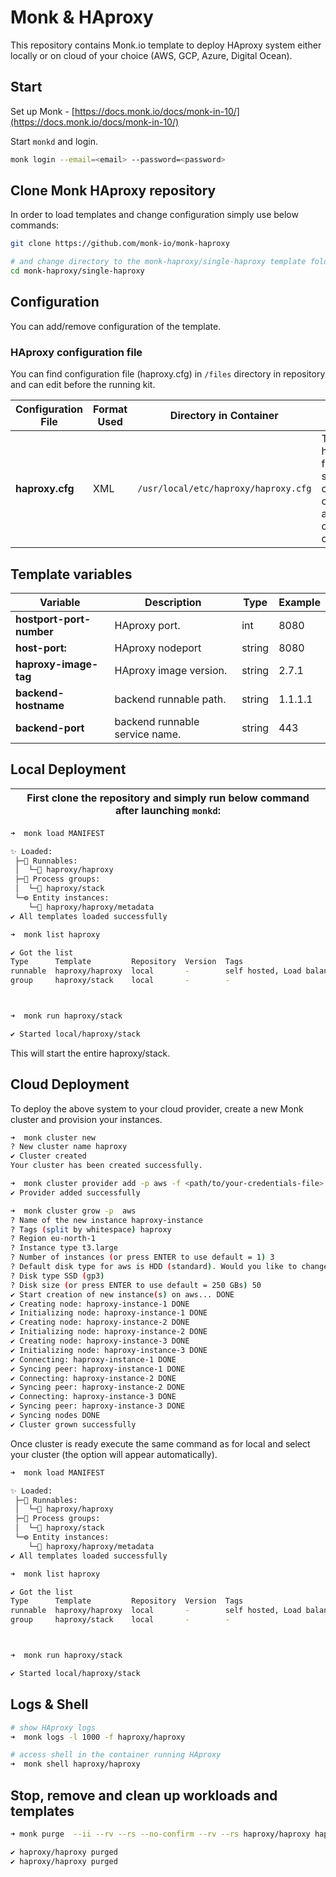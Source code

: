 # Monk & HAproxy

This repository contains Monk.io template to deploy HAproxy system either locally or on cloud of your choice (AWS, GCP, Azure, Digital Ocean).

## Start

Set up Monk - [https://docs.monk.io/docs/monk-in-10/](https://docs.monk.io/docs/monk-in-10/)

Start `monkd` and login.

```bash
monk login --email=<email> --password=<password>
```

## Clone Monk HAproxy repository

In order to load templates and change configuration simply use below commands:

```bash
git clone https://github.com/monk-io/monk-haproxy

# and change directory to the monk-haproxy/single-haproxy template folder
cd monk-haproxy/single-haproxy
```

## Configuration

You can add/remove configuration of the template.

### HAproxy configuration file

You can find configuration file (haproxy.cfg) in `/files` directory in repository and can edit before the running kit.

| Configuration File | Format Used | Directory in Container               | Purpose                                                                                         |
| ------------------ | ----------- | ------------------------------------ | ----------------------------------------------------------------------------------------------- |
| **haproxy.cfg**    | XML         | `/usr/local/etc/haproxy/haproxy.cfg` | The haproxy.cfg file defines some global configuration options that apply to all or many cores. |

## Template variables

| Variable                 | Description                    | Type   | Example |
| ------------------------ | ------------------------------ | ------ | ------- |
| **hostport-port-number** | HAproxy port.                  | int    | 8080    |
| **host-port:**           | HAproxy nodeport               | string | 8080    |
| **haproxy-image-tag**    | HAproxy image version.         | string | 2.7.1   |
| **backend-hostname**     | backend runnable path.         | string | 1.1.1.1 |
| **backend-port**         | backend runnable service name. | string | 443     |

## Local Deployment

| First clone the repository and simply run below command after launching `monkd`: |
| :------------------------------------------------------------------------------: |

```bash
➜  monk load MANIFEST

✨ Loaded:
 ├─🔩 Runnables:
 │  └─🧩 haproxy/haproxy
 ├─🔗 Process groups:
 │  └─🧩 haproxy/stack
 └─⚙️ Entity instances:
    └─🧩 haproxy/haproxy/metadata
✔ All templates loaded successfully

➜  monk list haproxy

✔ Got the list
Type      Template         Repository  Version  Tags
runnable  haproxy/haproxy  local       -        self hosted, Load balancer
group     haproxy/stack    local       -        -



➜  monk run haproxy/stack

✔ Started local/haproxy/stack

```

This will start the entire haproxy/stack.

## Cloud Deployment

To deploy the above system to your cloud provider, create a new Monk cluster and provision your instances.

```bash
➜  monk cluster new
? New cluster name haproxy
✔ Cluster created
Your cluster has been created successfully.

➜  monk cluster provider add -p aws -f <path/to/your-credentials-file>
✔ Provider added successfully

➜  monk cluster grow -p  aws
? Name of the new instance haproxy-instance
? Tags (split by whitespace) haproxy
? Region eu-north-1
? Instance type t3.large
? Number of instances (or press ENTER to use default = 1) 3
? Default disk type for aws is HDD (standard). Would you like to change it? Yes
? Disk type SSD (gp3)
? Disk size (or press ENTER to use default = 250 GBs) 50
✔ Start creation of new instance(s) on aws... DONE
✔ Creating node: haproxy-instance-1 DONE
✔ Initializing node: haproxy-instance-1 DONE
✔ Creating node: haproxy-instance-2 DONE
✔ Initializing node: haproxy-instance-2 DONE
✔ Creating node: haproxy-instance-3 DONE
✔ Initializing node: haproxy-instance-3 DONE
✔ Connecting: haproxy-instance-1 DONE
✔ Syncing peer: haproxy-instance-1 DONE
✔ Connecting: haproxy-instance-2 DONE
✔ Syncing peer: haproxy-instance-2 DONE
✔ Connecting: haproxy-instance-3 DONE
✔ Syncing peer: haproxy-instance-3 DONE
✔ Syncing nodes DONE
✔ Cluster grown successfully
```

Once cluster is ready execute the same command as for local and select your cluster (the option will appear automatically).

```bash
➜  monk load MANIFEST

✨ Loaded:
 ├─🔩 Runnables:
 │  └─🧩 haproxy/haproxy
 ├─🔗 Process groups:
 │  └─🧩 haproxy/stack
 └─⚙️ Entity instances:
    └─🧩 haproxy/haproxy/metadata
✔ All templates loaded successfully

➜  monk list haproxy

✔ Got the list
Type      Template         Repository  Version  Tags
runnable  haproxy/haproxy  local       -        self hosted, Load balancer
group     haproxy/stack    local       -        -



➜  monk run haproxy/stack

✔ Started local/haproxy/stack

```

## Logs & Shell

```bash
# show HAproxy logs
➜  monk logs -l 1000 -f haproxy/haproxy

# access shell in the container running HAproxy
➜  monk shell haproxy/haproxy

```

## Stop, remove and clean up workloads and templates

```bash
➜ monk purge  --ii --rv --rs --no-confirm --rv --rs haproxy/haproxy haproxy/stack

✔ haproxy/haproxy purged
✔ haproxy/haproxy purged
```
